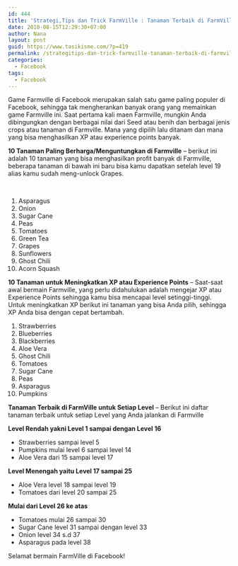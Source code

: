 ```yaml
---
id: 444
title: 'Strategi,Tips dan Trick FarmVille : Tanaman Terbaik di FarmVille Facebook'
date: 2010-08-15T12:29:30+07:00
author: Nana
layout: post
guid: https://www.tasikisme.com/?p=419
permalink: /strategitips-dan-trick-farmville-tanaman-terbaik-di-farmville-facebook/
categories:
  - Facebook
tags:
  - Facebook
---
```

Game Farmville di Facebook merupakan salah satu game paling populer di Facebook, sehingga tak mengherankan banyak orang yang memainkan game Farmville ini. Saat pertama kali maen Farmville, mungkin Anda dibingungkan dengan berbagai nilai dari Seed atau benih dan berbagai jenis crops atau tanaman di Farmville. Mana yang dipilih lalu ditanam dan mana yang bisa menghasilkan XP atau experience points banyak.

**10 Tanaman Paling Berharga/Menguntungkan di Farmville** – berikut ini adalah 10 tanaman yang bisa menghasilkan profit banyak di Farmville, beberapa tanaman di bawah ini baru bisa kamu dapatkan setelah level 19 alias kamu sudah meng-unlock Grapes.

 

  1. Asparagus
  2. Onion
  3. Sugar Cane
  4. Peas
  5. Tomatoes
  6. Green Tea
  7. Grapes
  8. Sunflowers
  9. Ghost Chili
 10. Acorn Squash

**10 Tanaman untuk Meningkatkan XP atau Experience Points** &#8211; Saat-saat awal bermain Farmville, yang perlu didahulukan adalah mengejar XP atau Experience Points sehingga kamu bisa mencapai level setinggi-tinggi. Untuk meningkatkan XP berikut ini tanaman yang bisa Anda pilih, sehingga XP Anda bisa dengan cepat bertambah.

  1. Strawberries
  2. Blueberries
  3. Blackberries
  4. Aloe Vera
  5. Ghost Chili
  6. Tomatoes
  7. Sugar Cane
  8. Peas
  9. Asparagus
 10. Pumpkins

**Tanaman Terbaik di FarmVille untuk Setiap Level** &#8211; Berikut ini daftar tanaman terbaik untuk setiap Level yang Anda jalankan di Farmville

**Level Rendah yakni Level 1 sampai dengan Level 16** 

  * Strawberries sampai level 5
  * Pumpkins mulai level 6 sampai level 14
  * Aloe Vera dari 15 sampai level 17

**Level Menengah yaitu Level 17 sampai 25** 

  * Aloe Vera level 18 sampai level 19
  * Tomatoes dari level 20 sampai 25

**Mulai dari Level 26 ke atas** 

  * Tomatoes mulai 26 sampai 30
  * Sugar Cane level 31 sampai dengan level 33
  * Onion level 34 s.d 37
  * Asparagus pada level 38

Selamat bermain FarmVille di Facebook!
